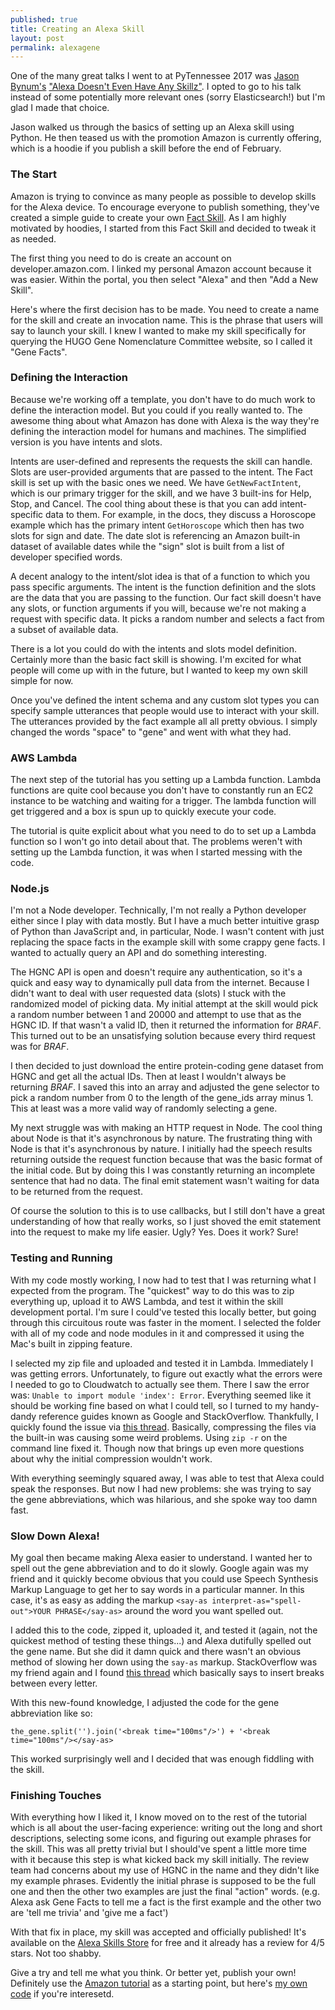 ```yaml
---
published: true
title: Creating an Alexa Skill
layout: post
permalink: alexagene
---
```

One of the many great talks I went to at PyTennessee 2017 was [Jason Bynum's](https://twitter.com/jasonbynum) ["Alexa Doesn't Even Have Any Skillz"](https://www.pytennessee.org/schedule/presentation/151/). I opted to go to his talk instead of some potentially more relevant ones (sorry Elasticsearch!) but I'm glad I made that choice.

Jason walked us through the basics of setting up an Alexa skill using Python. He then teased us with the promotion Amazon is currently offering, which is a hoodie if you publish a skill before the end of February.

### The Start
Amazon is trying to convince as many people as possible to develop skills for the Alexa device. To encourage everyone to publish something, they've created a simple guide to create your own [Fact Skill](https://developer.amazon.com/public/solutions/alexa/alexa-skills-kit/content/fact-skill-1). As I am highly motivated by hoodies, I started from this Fact Skill and decided to tweak it as needed.

The first thing you need to do is create an account on developer.amazon.com. I linked my personal Amazon account because it was easier. Within the portal, you then select "Alexa" and then "Add a New Skill".

Here's where the first decision has to be made. You need to create a name for the skill and create an invocation name. This is the phrase that users will say to launch your skill. I knew I wanted to make my skill specifically for querying the HUGO Gene Nomenclature Committee website, so I called it "Gene Facts".

### Defining the Interaction
Because we're working off a template, you don't have to do much work to define the interaction model. But you could if you really wanted to. The awesome thing about what Amazon has done with Alexa is the way they're defining the interaction model for humans and machines. The simplified version is you have intents and slots.

Intents are user-defined and represents the requests the skill can handle. Slots are user-provided arguments that are passed to the intent. The Fact skill is set up with the basic ones we need. We have `GetNewFactIntent`, which is our primary trigger for the skill, and we have 3 built-ins for Help, Stop, and Cancel. The cool thing about these is that you can add intent-specific data to them. For example, in the docs, they discuss a Horoscope example which has the primary intent `GetHoroscope` which then has two slots for sign and date. The date slot is referencing an Amazon built-in dataset of available dates while the "sign" slot is built from a list of developer specified words.

A decent analogy to the intent/slot idea is that of a function to which you pass specific arguments. The intent is the function definition and the slots are the data that you are passing to the function. Our fact skill doesn't have any slots, or function arguments if you will, because we're not making a request with specific data. It picks a random number and selects a fact from a subset of available data.

There is a lot you could do with the intents and slots model definition. Certainly more than the basic fact skill is showing. I'm excited for what people will come up with in the future, but I wanted to keep my own skill simple for now.

Once you've defined the intent schema and any custom slot types you can specify sample utterances that people would use to interact with your skill. The utterances provided by the fact example all all pretty obvious. I simply changed the words "space" to "gene" and went with what they had.

### AWS Lambda
The next step of the tutorial has you setting up a Lambda function. Lambda functions are quite cool because you don't have to constantly run an EC2 instance to be watching and waiting for a trigger. The lambda function will get triggered and a box is spun up to quickly execute your code.

The tutorial is quite explicit about what you need to do to set up a Lambda function so I won't go into detail about that. The problems weren't with setting up the Lambda function, it was when I started messing with the code.

### Node.js
I'm not a Node developer. Technically, I'm not really a Python developer either since I play with data mostly. But I have a much better intuitive grasp of Python than JavaScript and, in particular, Node. I wasn't content with just replacing the space facts in the example skill with some crappy gene facts. I wanted to actually query an API and do something interesting.

The HGNC API is open and doesn't require any authentication, so it's a quick and easy way to dynamically pull data from the internet. Because I didn't want to deal with user requested data (slots) I stuck with the randomized model of picking data. My initial attempt at the skill would pick a random number between 1 and 20000 and attempt to use that as the HGNC ID. If that wasn't a valid ID, then it returned the information for _BRAF_. This turned out to be an unsatisfying solution because every third request was for _BRAF_.

I then decided to just download the entire protein-coding gene dataset from HGNC and get all the actual IDs. Then at least I wouldn't always be returning _BRAF_. I saved this into an array and adjusted the gene selector to pick a random number from 0 to the length of the gene_ids array minus 1. This at least was a more valid way of randomly selecting a gene.

My next struggle was with making an HTTP request in Node. The cool thing about Node is that it's asynchronous by nature. The frustrating thing with Node is that it's asynchronous by nature. I initially had the speech results returning outside the request function because that was the basic format of the initial code. But by doing this I was constantly returning an incomplete sentence that had no data. The final emit statement wasn't waiting for data to be returned from the request.

Of course the solution to this is to use callbacks, but I still don't have a great understanding of how that really works, so I just shoved the emit statement into the request to make my life easier. Ugly? Yes. Does it work? Sure!

### Testing and Running
With my code mostly working, I now had to test that I was returning what I expected from the program. The "quickest" way to do this was to zip everything up, upload it to AWS Lambda, and test it within the skill development portal. I'm sure I could've tested this locally better, but going through this circuitous route was faster in the moment. I selected the folder with all of my code and node modules in it and compressed it using the Mac's built in zipping feature.

I selected my zip file and uploaded and tested it in Lambda. Immediately I was getting errors. Unfortunately, to figure out exactly what the errors were I needed to go to Cloudwatch to actually see them. There I saw the error was: `Unable to import module 'index': Error`. Everything seemed like it should be working fine based on what I could tell, so I turned to my handy-dandy reference guides known as Google and StackOverflow. Thankfully, I quickly found the issue via [this thread](http://stackoverflow.com/questions/41750026/aws-lambda-error-cannot-find-module-var-task-index). Basically, compressing the files via the built-in was causing some weird problems. Using `zip -r` on the command line fixed it. Though now that brings up even more questions about why the initial compression wouldn't work.

With everything seemingly squared away, I was able to test that Alexa could speak the responses. But now I had new problems: she was trying to say the gene abbreviations, which was hilarious, and she spoke way too damn fast.

### Slow Down Alexa!
My goal then became making Alexa easier to understand. I wanted her to spell out the gene abbreviation and to do it slowly. Google again was my friend and it quickly become obvious that you could use Speech Synthesis Markup Language to get her to say words in a particular manner. In this case, it's as easy as adding the markup `<say-as interpret-as="spell-out">YOUR PHRASE</say-as>` around the word you want spelled out.

I added this to the code, zipped it, uploaded it, and tested it (again, not the quickest method of testing these things...) and Alexa dutifully spelled out the gene name. But she did it damn quick and there wasn't an obvious method of slowing her down using the `say-as` markup. StackOverflow was my friend again and I found [this thread](http://stackoverflow.com/questions/37885565/alexa-skill-ssml-talking-speed#) which basically says to insert breaks between every letter.

With this new-found knowledge, I adjusted the code for the gene abbreviation like so:

`the_gene.split('').join('<break time="100ms"/>') + '<break time="100ms"/></say-as>`

This worked surprisingly well and I decided that was enough fiddling with the skill.

### Finishing Touches
With everything how I liked it, I know moved on to the rest of the tutorial which is all about the user-facing experience: writing out the long and short descriptions, selecting some icons, and figuring out example phrases for the skill. This was all pretty trivial but I should've spent a little more time with it because this step is what kicked back my skill initially. The review team had concerns about my use of HGNC in the name and they didn't like my example phrases. Evidently the initial phrase is supposed to be the full one and then the other two examples are just the final "action" words. (e.g. Alexa ask Gene Facts to tell me a fact is the first example and the other two are 'tell me trivia' and 'give me a fact')

With that fix in place, my skill was accepted and officially published! It's available on the [Alexa Skills Store](https://www.amazon.com/Taylor-Murphy-Unofficial-HGNC-Facts/dp/B01N806ZT6/ref=sr_1_1?s=digital-skills&ie=UTF8&qid=1487711634&sr=1-1&keywords=gene+facts) for free and it already has a review for 4/5 stars. Not too shabby.

Give a try and tell me what you think. Or better yet, publish your own! Definitely use the [Amazon tutorial](https://developer.amazon.com/public/solutions/alexa/alexa-skills-kit/content/fact-skill-1) as a starting point, but here's [my own code](https://github.com/tayloramurphy/gene-facts/blob/master/index.js) if you're interesetd.
